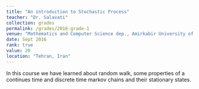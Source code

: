 ```yaml
---
title: "An introduction to Stochastic Process"
teacher: "Dr. Salavati"
collection: grades
permalink: /grades/2016-grade-1
venue: "Mathematics and Computer Science dep., Amirkabir University of Technology."
date: Sept 2016
rank: true
value: 20
location: "Tehran, Iran"
---
```


In this course we have learned about random walk, some properties of a continues time and discrete time markov chains and their stationary states.
